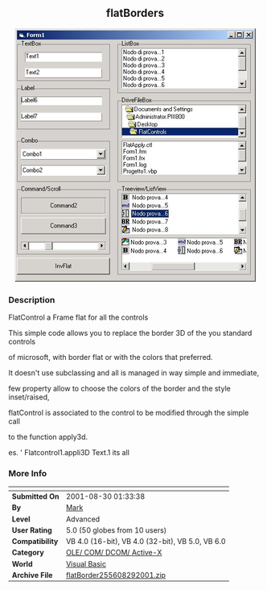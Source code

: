 ﻿<div align="center">

## flatBorders

<img src="PIC20018291913236578.jpg">
</div>

### Description

FlatControl a Frame flat for all the controls

This simple code allows you to replace the border 3D of the you standard controls

of microsoft, with border flat or with the colors that preferred.

It doesn't use subclassing and all is managed in way simple and immediate,

few property allow to choose the colors of the border and the style inset/raised,

flatControl is associated to the control to be modified through the simple call

to the function apply3d.

es. ' Flatcontrol1.appli3D Text.1 its all
 
### More Info
 


<span>             |<span>
---                |---
**Submitted On**   |2001-08-30 01:33:38
**By**             |[Mark](https://github.com/Planet-Source-Code/PSCIndex/blob/master/ByAuthor/mark.md)
**Level**          |Advanced
**User Rating**    |5.0 (50 globes from 10 users)
**Compatibility**  |VB 4\.0 \(16\-bit\), VB 4\.0 \(32\-bit\), VB 5\.0, VB 6\.0
**Category**       |[OLE/ COM/ DCOM/ Active\-X](https://github.com/Planet-Source-Code/PSCIndex/blob/master/ByCategory/ole-com-dcom-active-x__1-29.md)
**World**          |[Visual Basic](https://github.com/Planet-Source-Code/PSCIndex/blob/master/ByWorld/visual-basic.md)
**Archive File**   |[flatBorder255608292001\.zip](https://github.com/Planet-Source-Code/mark-flatborders__1-26788/archive/master.zip)








